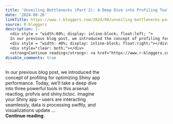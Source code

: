 ```yaml
---
title: 'Unveiling Bottlenecks (Part 2): A Deep Dive into Profiling Tools'
date: '2024-08-26'
linkTitle: https://www.r-bloggers.com/2024/08/unveiling-bottlenecks-part-2-a-deep-dive-into-profiling-tools/
source: R-bloggers
description: |-
  <div style = "width:60%; display: inline-block; float:left; ">
  In our previous blog post, we introduced the concept of profiling for optimizing Shiny app performance. Today, we’ll take a deep dive into three powerful tools in this arsenal: reactlog, profvis and shiny.tictoc. Imagine your Shiny app – users are interacting seamlessly, data is processing swiftly, and visualizations update ...</div>
  <div style = "width: 40%; display: inline-block; float:right;"></div>
  <div style="clear: both;"></div>
  <strong>Continue reading</strong>: <a href="https://www.r-bloggers.com/2024/08/unveiling-bottlenecks- ...
disable_comments: true
---
```

<div style = "width:60%; display: inline-block; float:left; ">
In our previous blog post, we introduced the concept of profiling for optimizing Shiny app performance. Today, we’ll take a deep dive into three powerful tools in this arsenal: reactlog, profvis and shiny.tictoc. Imagine your Shiny app – users are interacting seamlessly, data is processing swiftly, and visualizations update ...</div>
<div style = "width: 40%; display: inline-block; float:right;"></div>
<div style="clear: both;"></div>
<strong>Continue reading</strong>: <a href="https://www.r-bloggers.com/2024/08/unveiling-bottlenecks- ...